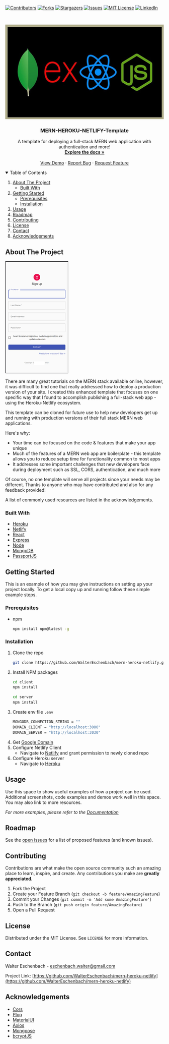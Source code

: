 <!--
*** Thanks for checking out the Best-README-Template. If you have a suggestion
*** that would make this better, please fork the repo and create a pull request
*** or simply open an issue with the tag "enhancement".
*** Thanks again! Now go create something AMAZING! :D
-->



<!-- PROJECT SHIELDS -->
<!--
*** I'm using markdown "reference style" links for readability.
*** Reference links are enclosed in brackets [ ] instead of parentheses ( ).
*** See the bottom of this document for the declaration of the reference variables
*** for contributors-url, forks-url, etc. This is an optional, concise syntax you may use.
*** https://www.markdownguide.org/basic-syntax/#reference-style-links
-->
[![Contributors][contributors-shield]][contributors-url]
[![Forks][forks-shield]][forks-url]
[![Stargazers][stars-shield]][stars-url]
[![Issues][issues-shield]][issues-url]
[![MIT License][license-shield]][license-url]
[![LinkedIn][linkedin-shield]][linkedin-url]



<!-- PROJECT LOGO -->
<br />
<p align="center">
  <a href="https://github.com/WalterEschenbach/mern-heroku-netlify/blob/main/README.md">
    <img src="./client/public/mern-img.jpg" alt="Logo" width="530" height="300">
  </a>

  <h3 align="center">MERN-HEROKU-NETLIFY-Template</h3>

  <p align="center">
    A template for deploying a full-stack MERN web application with authentication and more!
    <br />
    <a href="https://github.com/WalterEschenbach/mern-heroku-netlify/blob/main/README.md"><strong>Explore the docs »</strong></a>
    <br />
    <br />
    <a href="https://www.daydecider.com/signin">View Demo</a>
    ·
    <a href="https://github.com/WalterEschenbach/mern-heroku-netlify/issues">Report Bug</a>
    ·
    <a href="https://github.com/WalterEschenbach/mern-heroku-netlify/issues">Request Feature</a>
  </p>
</p>



<!-- TABLE OF CONTENTS -->
<details open="open">
  <summary>Table of Contents</summary>
  <ol>
    <li>
      <a href="#about-the-project">About The Project</a>
      <ul>
        <li><a href="#built-with">Built With</a></li>
      </ul>
    </li>
    <li>
      <a href="#getting-started">Getting Started</a>
      <ul>
        <li><a href="#prerequisites">Prerequisites</a></li>
        <li><a href="#installation">Installation</a></li>
      </ul>
    </li>
    <li><a href="#usage">Usage</a></li>
    <li><a href="#roadmap">Roadmap</a></li>
    <li><a href="#contributing">Contributing</a></li>
    <li><a href="#license">License</a></li>
    <li><a href="#contact">Contact</a></li>
    <li><a href="#acknowledgements">Acknowledgements</a></li>
  </ol>
</details>



<!-- ABOUT THE PROJECT -->
## About The Project

[![Product Name Screen Shot][product-screenshot]](https://example.com)

There are many great tutorials on the MERN stack available online, however, it was difficult to find one that really addressed how to deploy a production version of your site. I created this enhanced template that focuses on one specific way that I found to accomplish publishing a full-stack web app - using the Heroku-Netlify ecosystem. 

This template can be cloned for future use to help new developers get up and running with production versions of their full stack MERN web applications. 

Here's why:
* Your time can be focused on the code & features that make your app unique
* Much of the features of a MERN web app are boilerplate - this template allows you to reduce setup time for functionality common to most apps 
* It addresses some important challenges that new developers face during deployment such as SSL, CORS, authentication, and much more

Of course, no one template will serve all projects since your needs may be different. Thanks to anyone who may have contributed and also for any feedback provided!

A list of commonly used resources are listed in the acknowledgements.

### Built With

* [Heroku](https://www.heroku.com/)
* [Netlify](https://www.netlify.com/)
* [React](https://reactjs.org/)
* [Express](https://expressjs.com/)
* [Node](https://nodejs.org/en/)
* [MongoDB](https://www.mongodb.com/cloud/atlas)
* [PassportJS](http://www.passportjs.org/)




<!-- GETTING STARTED -->
## Getting Started

This is an example of how you may give instructions on setting up your project locally.
To get a local copy up and running follow these simple example steps.

### Prerequisites

* npm
  ```sh
  npm install npm@latest -g
  ```

### Installation

1. Clone the repo
   ```sh
   git clone https://github.com/WalterEschenbach/mern-heroku-netlify.git
   ```
2. Install NPM packages
   ```sh
   cd client
   npm install
   ```
   ```sh
   cd server
   npm install
   ```
3. Create env file `.env`
   ```sh
   MONGODB_CONNECTION_STRING = ""
   DOMAIN_CLIENT = "http://localhost:3000"
   DOMAIN_SERVER = "http://localhost:3030"
   ```
4. Get [Google Domain](https://domains.google/)
5. Configure Netlify Client
   * Navigate to [Netlify](https://www.netlify.com/) and grant permission to newly cloned repo
6. Configure Heroku server
   * Navigate to [Heroku](https://www.heroku.com/)




<!-- USAGE EXAMPLES -->
## Usage

Use this space to show useful examples of how a project can be used. Additional screenshots, code examples and demos work well in this space. You may also link to more resources.

_For more examples, please refer to the [Documentation](https://example.com)_



<!-- ROADMAP -->
## Roadmap

See the [open issues](https://github.com/WalterEschenbach/mern-heroku-netlify/issues) for a list of proposed features (and known issues).



<!-- CONTRIBUTING -->
## Contributing

Contributions are what make the open source community such an amazing place to learn, inspire, and create. Any contributions you make are **greatly appreciated**.

1. Fork the Project
2. Create your Feature Branch (`git checkout -b feature/AmazingFeature`)
3. Commit your Changes (`git commit -m 'Add some AmazingFeature'`)
4. Push to the Branch (`git push origin feature/AmazingFeature`)
5. Open a Pull Request



<!-- LICENSE -->
## License

Distributed under the MIT License. See `LICENSE` for more information.



<!-- CONTACT -->
## Contact

Walter Eschenbach - eschenbach.walter@gmail.com

Project Link: [https://github.com/WalterEschenbach/mern-heroku-netlify](https://github.com/WalterEschenbach/mern-heroku-netlify)



<!-- ACKNOWLEDGEMENTS -->
## Acknowledgements
* [Cors](https://github.com/expressjs/cors#readme)
* [Plop](https://plopjs.com/)
* [MaterialUI](https://material-ui.com/)
* [Axios](https://github.com/axios/axios)
* [Mongoose](https://mongoosejs.com/docs/)
* [bcryptJS](https://github.com/dcodeIO/bcrypt.js#readme)





<!-- MARKDOWN LINKS & IMAGES -->
<!-- https://www.markdownguide.org/basic-syntax/#reference-style-links -->
[contributors-shield]: https://img.shields.io/github/contributors/WalterEschenbach/mern-heroku-netlify.svg?style=for-the-badge
[contributors-url]: https://github.com/WalterEschenbach/mern-heroku-netlify/graphs/contributors
[forks-shield]: https://img.shields.io/github/forks/WalterEschenbach/mern-heroku-netlify.svg?style=for-the-badge
[forks-url]: https://github.com/WalterEschenbach/mern-heroku-netlify/network/members
[stars-shield]: https://img.shields.io/github/stars/WalterEschenbach/mern-heroku-netlify.svg?style=for-the-badge
[stars-url]: https://github.com/WalterEschenbach/mern-heroku-netlify/stargazers
[issues-shield]: https://img.shields.io/github/issues/WalterEschenbach/mern-heroku-netlify.svg?style=for-the-badge
[issues-url]: https://github.com/WalterEschenbach/mern-heroku-netlify/issues
[license-shield]: https://img.shields.io/github/license/WalterEschenbach/mern-heroku-netlify.svg?style=for-the-badge
[license-url]: https://github.com/WalterEschenbach/mern-heroku-netlify/blob/main/LICENSE
[linkedin-shield]: https://img.shields.io/badge/-LinkedIn-black.svg?style=for-the-badge&logo=linkedin&colorB=555
[linkedin-url]: https://linkedin.com/in/WalterEschenbach
[product-screenshot]: client/public/mern-heroku-netlify-mobile-screenshot.png
